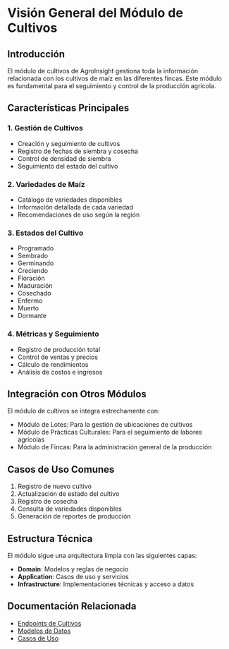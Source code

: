 # Visión General del Módulo de Cultivos

## Introducción

El módulo de cultivos de AgroInsight gestiona toda la información relacionada con los cultivos de maíz en las diferentes fincas. Este módulo es fundamental para el seguimiento y control de la producción agrícola.

## Características Principales

### 1. Gestión de Cultivos

- Creación y seguimiento de cultivos
- Registro de fechas de siembra y cosecha
- Control de densidad de siembra
- Seguimiento del estado del cultivo

### 2. Variedades de Maíz

- Catálogo de variedades disponibles
- Información detallada de cada variedad
- Recomendaciones de uso según la región

### 3. Estados del Cultivo

- Programado
- Sembrado
- Germinando
- Creciendo
- Floración
- Maduración
- Cosechado
- Enfermo
- Muerto
- Dormante

### 4. Métricas y Seguimiento

- Registro de producción total
- Control de ventas y precios
- Cálculo de rendimientos
- Análisis de costos e ingresos

## Integración con Otros Módulos

El módulo de cultivos se integra estrechamente con:

- Módulo de Lotes: Para la gestión de ubicaciones de cultivos
- Módulo de Prácticas Culturales: Para el seguimiento de labores agrícolas
- Módulo de Fincas: Para la administración general de la producción

## Casos de Uso Comunes

1. Registro de nuevo cultivo
2. Actualización de estado del cultivo
3. Registro de cosecha
4. Consulta de variedades disponibles
5. Generación de reportes de producción

## Estructura Técnica

El módulo sigue una arquitectura limpia con las siguientes capas:

- **Domain**: Modelos y reglas de negocio
- **Application**: Casos de uso y servicios
- **Infrastructure**: Implementaciones técnicas y acceso a datos

## Documentación Relacionada

- [Endpoints de Cultivos](endpoints.md)
- [Modelos de Datos](models.md)
- [Casos de Uso](use_cases.md)
